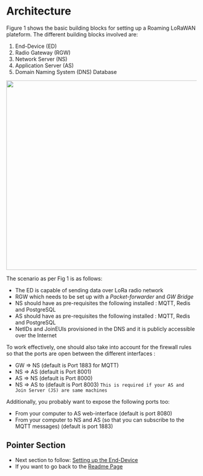 # Architecture

Figure 1 shows the basic building blocks for setting up a Roaming LoRaWAN plateform. The different building blocks involved are:
1.	End-Device (ED)
2.	Radio Gateway (RGW)
3.	Network Server (NS)
4.	Application Server (AS)
5.	Domain Naming System (DNS) Database 

<p align="center">
  <img width="860" height="500" src="https://github.com/sandoche2k/IoTRoam-Tutorial/blob/master/Images/Fig1.png?raw=true">
</p>

The scenario as per Fig 1 is as follows:
 *  The ED is capable of sending data over LoRa radio network
 *	RGW which needs to be set up with a *Packet-forwarder* and *GW Bridge*
 *	NS should have  as pre-requisites the following installed : MQTT, Redis and PostgreSQL
 *	AS should have  as pre-requisites the following installed : MQTT, Redis and PostgreSQL
 *  NetIDs and JoinEUIs provisioned in the DNS and it is publicly accessible over the Internet

To work effectively, one should also take into account for the firewall rules so that the ports are open between the different interfaces :
 *	GW => NS  (default is Port 1883 for MQTT)
 *	NS => AS (default is Port 8001)
 *	AS => NS (default is Port 8000)
 *	NS => AS to (default is Port 8003)  ``` This is required if your AS and Join Server (JS) are same machines ```

Additionally, you probably want to expose the following ports too:
 *	From your computer to AS web-interface (default is port 8080)
 *	From your computer to NS and AS (so that you can subscribe to the MQTT messages) (default is port 1883)
 
 
## Pointer Section 
 * Next section to follow: [Setting up the End-Device]
 * If you want to go back to the [Readme Page]

[Setting up the End-Device]: https://github.com/sandoche2k/IoTRoam-Tutorial/blob/master/End-Device.md
[Readme Page]: https://github.com/sandoche2k/IoTRoam-Tutorial 

